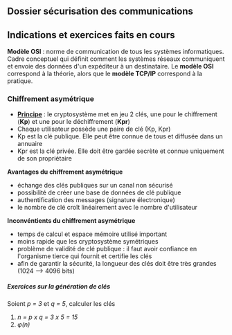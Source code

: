 ## Dossier sécurisation des communications


## Indications et exercices faits en cours

**Modèle OSI** : norme de communication de tous les systèmes informatiques. Cadre conceptuel qui définit comment les systèmes réseaux communiquent et envoie des données d'un expéditeur à un destinataire. Le **modèle OSI** correspond à la théorie, alors que le **modèle TCP/IP** correspond à la pratique.


### Chiffrement asymétrique

- <u>**Principe**</u> : le cryptosystème met en jeu 2 clés, une pour le chiffrement (**Kp**) et une pour le déchiffrement (**Kpr**)
- Chaque utilisateur possède une paire de clé (Kp, Kpr)
- Kp est la clé publique. Elle peut être connue de tous et diffusée dans un annuaire
- Kpr est la clé privée. Elle doit être gardée secrète et connue uniquement de son propriétaire


**Avantages du chiffrement asymétrique**
- échange des clés publiques sur un canal non sécurisé
- possibilité de créer une base de données de clé publique
- authentification des messages (signature électronique)
- le nombre de clé croît linéairement avec le nombre d'utilisateur

**Inconvéntients du chiffrement asymétrique**
- temps de calcul et espace mémoire utilisé important
- moins rapide que les cryptosystème symétriques
- problème de validité de clé publique : il faut avoir confiance en l'organisme tierce qui fournit et certifie les clés
- afin de garantir la sécurité, la longueur des clés doit être très grandes (1024 --> 4096 bits)


##### Exercices sur la génération de clés

Soient *p = 3* et *q = 5*, calculer les clés

1. *n = p x q = 3 x 5 = 15*
2. *&phi;(n)*




